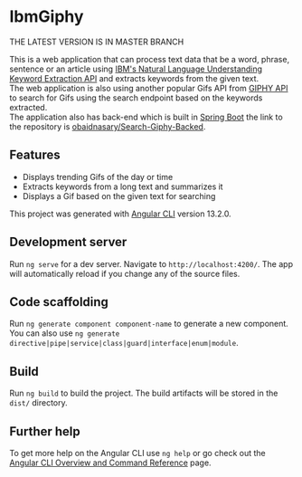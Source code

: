 # IbmGiphy

THE LATEST VERSION IS IN MASTER BRANCH

This is a web application that can process text data that be a word, phrase, sentence or an article using [IBM's Natural Language Understanding Keyword Extraction API](https://cloud.ibm.com/docs/natural-language-understanding?topic=natural-language-understanding-getting-started) and extracts keywords from the given text. 
<br/>The web application is also using another popular Gifs API from [GIPHY API](https://developers.giphy.com/docs/api/endpoint) to search for Gifs using the search endpoint based on the keywords extracted.
<br/>The application also has back-end which is built in [Spring Boot](https://spring.io/projects/spring-boot) the link to the repository is [obaidnasary/Search-Giphy-Backed](https://github.com/obaidnasary/Search-Giphy-Frontend/tree/master).  

## Features

- Displays trending Gifs of the day or time
- Extracts keywords from a long text and summarizes it
- Displays a Gif based on the given text for searching

This project was generated with [Angular CLI](https://github.com/angular/angular-cli) version 13.2.0.

## Development server

Run `ng serve` for a dev server. Navigate to `http://localhost:4200/`. The app will automatically reload if you change any of the source files.

## Code scaffolding

Run `ng generate component component-name` to generate a new component. You can also use `ng generate directive|pipe|service|class|guard|interface|enum|module`.

## Build

Run `ng build` to build the project. The build artifacts will be stored in the `dist/` directory.


## Further help

To get more help on the Angular CLI use `ng help` or go check out the [Angular CLI Overview and Command Reference](https://angular.io/cli) page.
